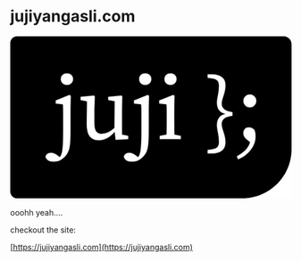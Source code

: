 # jujiyangasli.com

![juji's site](https://raw.githubusercontent.com/juji/jujiyangasli4.2/main/static/images/email-header.png "juji's site")


ooohh yeah....

checkout the site:

[https://jujiyangasli.com](https://jujiyangasli.com)
